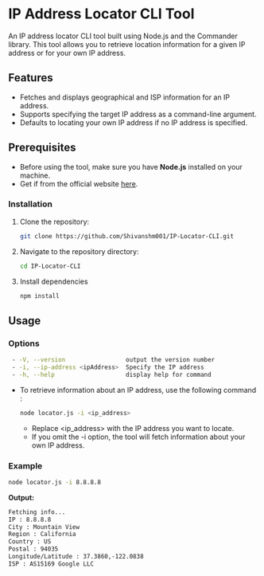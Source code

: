 # IP Address Locator CLI Tool

An IP address locator CLI tool built using Node.js and the Commander library. This tool allows you to retrieve location information for a given IP address or for your own IP address.

## Features

- Fetches and displays geographical and ISP information for an IP address.
- Supports specifying the target IP address as a command-line argument.
- Defaults to locating your own IP address if no IP address is specified.

## Prerequisites

- Before using the tool, make sure you have **Node.js** installed on your machine.
- Get if from the official website [here](https://nodejs.org/en).

### Installation


1. Clone the repository:

   ```bash
   git clone https://github.com/Shivanshm001/IP-Locator-CLI.git
    ```
2. Navigate to the repository directory:
   ```bash
   cd IP-Locator-CLI
    ```
3. Install dependencies
   ```bash
   npm install
    ```
## Usage

### Options
 ```bash
  - -V, --version                 output the version number
  - -i, --ip-address <ipAddress>  Specify the IP address
  - -h, --help                    display help for command
```
 - To retrieve information about an IP address, use the following command :
   ```bash
   node locator.js -i <ip_address>
   ```

   - Replace <ip_address> with the IP address you want to locate.
   - If you omit the -i option, the tool will fetch information about your own IP address.

### Example
  ```bash
  node locator.js -i 8.8.8.8
  ```
**Output:**
  ```bash
  Fetching info...
  IP : 8.8.8.8
  City : Mountain View
  Region : California
  Country : US
  Postal : 94035
  Longitude/Latitude : 37.3860,-122.0838
  ISP : AS15169 Google LLC
  ```


 
